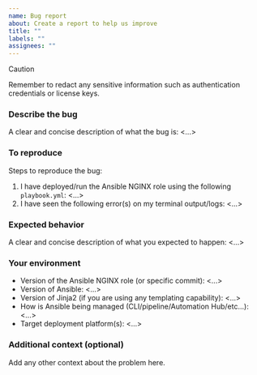 ```yaml
---
name: Bug report
about: Create a report to help us improve
title: ""
labels: ""
assignees: ""
---
```

> [!CAUTION]
> Remember to redact any sensitive information such as authentication credentials or license keys.

### Describe the bug

A clear and concise description of what the bug is: <...>

### To reproduce

Steps to reproduce the bug:

1. I have deployed/run the Ansible NGINX role using the following `playbook.yml`: <...>
2. I have seen the following error(s) on my terminal output/logs: <...>

### Expected behavior

A clear and concise description of what you expected to happen: <...>

### Your environment

- Version of the Ansible NGINX role (or specific commit): <...>
- Version of Ansible: <...>
- Version of Jinja2 (if you are using any templating capability): <...>
- How is Ansible being managed (CLI/pipeline/Automation Hub/etc...): <...>
- Target deployment platform(s): <...>

### Additional context (optional)

Add any other context about the problem here.
